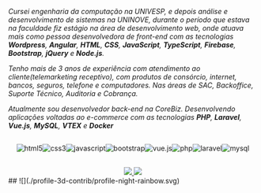 *Cursei engenharia da computação na UNIVESP, e depois análise e desenvolvimento de sistemas na UNINOVE, durante o período que estava na faculdade fiz estágio na área de desenvolvimento web, onde atuava mais como pessoa desenvolvedora de front-end com as tecnologias **Wordpress**, **Angular**, **HTML**, **CSS**, **JavaScript**, **TypeScript**, **Firebase**, **Bootstrap**, **jQuery** e **Node.js**.*

*Tenho mais de 3 anos de experiência com atendimento ao cliente(telemarketing receptivo), com produtos de consórcio, internet, bancos, seguros, telefone e computadores. Nas áreas de SAC, Backoffice, Suporte Técnico, Auditoria e Cobrança.*

*Atualmente sou desenvolvedor back-end na CoreBiz. Desenvolvendo aplicações voltadas ao e-commerce com as tecnologias **PHP**, **Laravel**, **Vue.js**, **MySQL**, **VTEX** e **Docker***

##

<div align="center">
    <img src="https://img.shields.io/badge/HTML5-E34F26?style=for-the-badge&logo=html5&logoColor=white" alt="html5"><img src="https://img.shields.io/badge/CSS3-1572B6?style=for-the-badge&logo=css3&logoColor=white" alt="css3"><img src="https://img.shields.io/badge/JavaScript-F7DF1E?style=for-the-badge&logo=javascript&logoColor=black" alt="javascript"><img src="https://img.shields.io/badge/Bootstrap-563D7C?style=for-the-badge&logo=bootstrap&logoColor=white" alt="bootstrap"><img src="https://img.shields.io/badge/Vue.js-35495E?style=for-the-badge&logo=vue.js&logoColor=4FC08D" alt="vue.js"><img src="https://img.shields.io/badge/PHP-777BB4?style=for-the-badge&logo=php&logoColor=white" alt="php"><img src="https://img.shields.io/badge/Laravel-FF2D20?style=for-the-badge&logo=laravel&logoColor=white" alt="laravel"><img src="https://img.shields.io/badge/MySQL-00000F?style=for-the-badge&logo=mysql&logoColor=white" alt="mysql">
</div>

##

<div align="center">
    <a target='_blank' href="https://www.linkedin.com/in/brunomotadev/">
        <img src="https://img.shields.io/badge/LinkedIn-0077B5?style=for-the-badge&logo=linkedin&logoColor=white">
    </a>
    <a target='_blank' href="https://twitter.com/brunomotadev">
        <img src="https://img.shields.io/badge/Twitter-1DA1F2?style=for-the-badge&logo=twitter&logoColor=white">
    </a>
</div>
##
![](./profile-3d-contrib/profile-night-rainbow.svg)
<!--
**brunomotadev/brunomotadev** is a ✨ _special_ ✨ repository because its `README.md` (this file) appears on your GitHub profile.
-->
